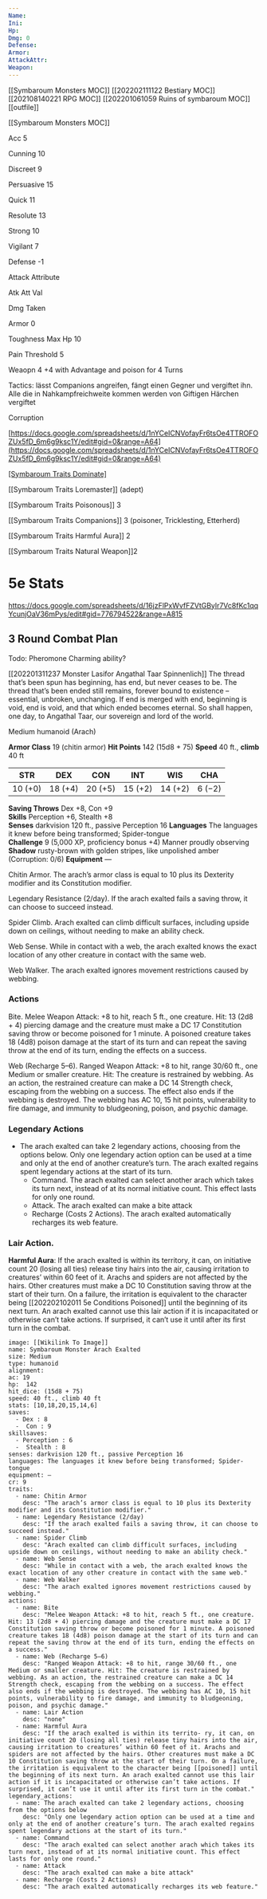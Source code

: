 ```yaml
---
Name: 
Ini: 
Hp: 
Dmg: 0
Defense: 
Armor: 
AttackAttr: 
Weapon: 
---
```

[[Symbaroum Monsters MOC]]
[[202202111122 Bestiary MOC]]
[[202108140221 RPG MOC]]
[[202201061059 Ruins of symbaroum MOC]]
[[outfile]]

[[Symbaroum Monsters MOC]]

Acc 5

Cunning 10

Discreet 9

Persuasive 15

Quick 11

Resolute 13

Strong 10

Vigilant 7

Defense -1

Attack Attribute

Atk Att Val

Dmg Taken

Armor 0

Toughness Max Hp 10

Pain Threshold 5

Weaopn 4 +4 with Advantage and poison for 4 Turns

Tactics: lässt Companions angreifen, fängt einen Gegner und vergiftet ihn. Alle die in Nahkampfreichweite kommen werden von Giftigen Härchen vergiftet

Corruption

[https://docs.google.com/spreadsheets/d/1nYCeICNVofayFr6tsOe4TTROFOZUx5fD_6m6g9ksc1Y/edit#gid=0&range=A64](https://docs.google.com/spreadsheets/d/1nYCeICNVofayFr6tsOe4TTROFOZUx5fD_6m6g9ksc1Y/edit#gid=0&range=A64)

[[Symbaroum Traits Dominate]](master)

[[Symbaroum Traits Loremaster]] (adept)

[[Symbaroum Traits Poisonous]] 3

[[Symbaroum Traits Companions]] 3 (poisoner, Tricklesting, Etterherd)

[[Symbaroum Traits Harmful Aura]] 2

[[Symbaroum Traits Natural Weapon]]2




# 5e Stats 
https://docs.google.com/spreadsheets/d/16jzFlPxWvfFZVtGBylr7Vc8fKc1qqYcunjOaV36mPys/edit#gid=776794522&range=A815
## 3 Round Combat Plan
  Todo: Pheromone Charming ability?

 
[[202201311237 Monster Lasifor Angathal Taar Spinnenlich]]
The thread that’s been spun has beginning, has end, but never ceases to be. The thread that’s been ended still remains, forever bound to existence – essential, unbroken, unchanging. If end is merged with end, beginning is void, end is void, and that which ended becomes eternal. So shall happen, one day, to Angathal Taar, our sovereign and lord of the world.

Medium humanoid (Arach)


**Armor Class** 19 (chitin armor) 
**Hit Points** 142 (15d8 + 75)
**Speed** 40 ft., **climb** 40 ft


| STR     | DEX     | CON     | INT     | WIS     | CHA    |
| ------- | ------- | ------- | ------- | ------- | ------ |
| 10 (+0) | 18 (+4) | 20 (+5) | 15 (+2) | 14 (+2) | 6 (−2) |
 

**Saving Throws** Dex +8, Con +9  
**Skills** Perception +6, Stealth +8  
**Senses** darkvision 120 ft., passive Perception 16 
**Languages** The languages it knew before being transformed; Spider-tongue  
**Challenge** 9 (5,000 XP, proficiency bonus +4) Manner proudly observing  
**Shadow** rusty-brown with golden stripes, like unpolished amber (Corruption: 0/6)
**Equipment** —

 

Chitin Armor. The arach’s armor class is equal to 10 plus its Dexterity modifier and its Constitution modifier. 

Legendary Resistance (2/day). If the arach exalted fails a saving throw, it can choose to succeed instead. 

Spider Climb. Arach exalted can climb difficult surfaces, including upside down on ceilings, without needing to make an ability check.  

Web Sense. While in contact with a web, the arach exalted knows the exact location of any other creature in contact with the same web.  

Web Walker. The arach exalted ignores movement restrictions caused by webbing.

 
 

### Actions

Bite. Melee Weapon Attack: +8 to hit, reach 5 ft., one creature. Hit: 13 (2d8 + 4) piercing damage and the creature must make a DC 17 Constitution saving throw or become poisoned for 1 minute. A poisoned creature takes 18 (4d8) poison damage at the start of its turn and can repeat the saving throw at the end of its turn, ending the effects on a success. 

Web (Recharge 5–6). Ranged Weapon Attack: +8 to hit, range 30/60 ft., one Medium or smaller creature. Hit: The creature is restrained by webbing. As an action, the restrained creature can make a DC 14 Strength check, escaping from the webbing on a success. The effect also ends if the webbing is destroyed. The webbing has AC 10, 15 hit points, vulnerability to fire damage, and immunity to bludgeoning, poison, and psychic damage.


### Legendary Actions
- The arach exalted can take 2 legendary actions, choosing from the options below. Only one legendary action option can be used at a time and only at the end of another creature’s turn. The arach exalted regains spent legendary actions at the start of its turn.
	- Command. The arach exalted can select another arach which takes its turn next, instead of at its normal initiative count. This effect lasts for only one round.
	- Attack. The arach exalted can make a bite attack
	- Recharge (Costs 2 Actions). The arach exalted automatically recharges its web feature.

###   Lair Action. 
**Harmful Aura**: If the arach exalted is within its territory, it can, on initiative count 20 (losing all ties) release tiny hairs into the air, causing irritation to creatures’ within 60 feet of it. Arachs and spiders are not affected by the hairs. Other creatures must make a DC 10 Constitution saving throw at the start of their turn. On a failure, the irritation is equivalent to the character being [[202202102011 5e Conditions Poisoned]] until the beginning of its next turn. An arach exalted cannot use this lair action if it is incapacitated or otherwise can’t take actions. If surprised, it can’t use it until after its first turn in the combat.

```statblock
image: [[Wikilink To Image]]
name: Symbaroum Monster Arach Exalted
size: Medium
type: humanoid
alignment:
ac: 19
hp:  142
hit_dice: (15d8 + 75)
speed: 40 ft., climb 40 ft
stats: [10,18,20,15,14,6]
saves:
  - Dex : 8
  -  Con : 9
skillsaves:
  - Perception : 6
  -  Stealth : 8
senses: darkvision 120 ft., passive Perception 16
languages: The languages it knew before being transformed; Spider-tongue
equipment: —
cr: 9
traits:
  - name: Chitin Armor
    desc: "The arach’s armor class is equal to 10 plus its Dexterity modifier and its Constitution modifier."
  - name: Legendary Resistance (2/day)
    desc: "If the arach exalted fails a saving throw, it can choose to succeed instead."
  - name: Spider Climb
    desc: "Arach exalted can climb difficult surfaces, including upside down on ceilings, without needing to make an ability check."
  - name: Web Sense
    desc: "While in contact with a web, the arach exalted knows the exact location of any other creature in contact with the same web."
  - name: Web Walker
    desc: "The arach exalted ignores movement restrictions caused by webbing."
actions:
  - name: Bite
    desc: "Melee Weapon Attack: +8 to hit, reach 5 ft., one creature. Hit: 13 (2d8 + 4) piercing damage and the creature must make a DC 17 Constitution saving throw or become poisoned for 1 minute. A poisoned creature takes 18 (4d8) poison damage at the start of its turn and can repeat the saving throw at the end of its turn, ending the effects on a success."
  - name: Web (Recharge 5–6)
    desc: "Ranged Weapon Attack: +8 to hit, range 30/60 ft., one Medium or smaller creature. Hit: The creature is restrained by webbing. As an action, the restrained creature can make a DC 14 Strength check, escaping from the webbing on a success. The effect also ends if the webbing is destroyed. The webbing has AC 10, 15 hit points, vulnerability to fire damage, and immunity to bludgeoning, poison, and psychic damage."
  - name: Lair Action
    desc: "none"
  - name: Harmful Aura
    desc: "If the arach exalted is within its territo- ry, it can, on initiative count 20 (losing all ties) release tiny hairs into the air, causing irritation to creatures’ within 60 feet of it. Arachs and spiders are not affected by the hairs. Other creatures must make a DC 10 Constitution saving throw at the start of their turn. On a failure, the irritation is equivalent to the character being [[poisoned]] until the beginning of its next turn. An arach exalted cannot use this lair action if it is incapacitated or otherwise can’t take actions. If surprised, it can’t use it until after its first turn in the combat."
legendary_actions:
  - name: The arach exalted can take 2 legendary actions, choosing from the options below
    desc: "Only one legendary action option can be used at a time and only at the end of another creature’s turn. The arach exalted regains spent legendary actions at the start of its turn."
  - name: Command
    desc: "The arach exalted can select another arach which takes its turn next, instead of at its normal initiative count. This effect lasts for only one round."
  - name: Attack
    desc: "The arach exalted can make a bite attack"
  - name: Recharge (Costs 2 Actions)
    desc: "The arach exalted automatically recharges its web feature."
```

